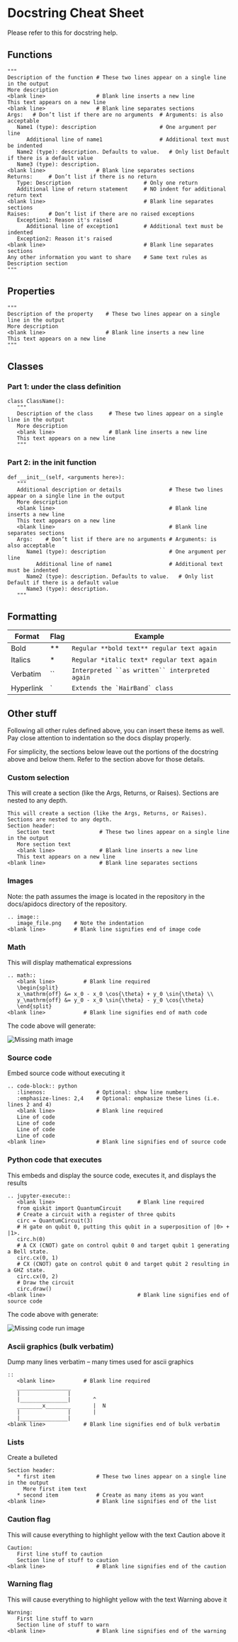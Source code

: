 # Docstring Cheat Sheet

Please refer to this for docstring help.

## Functions
```
""" 
Description of the function # These two lines appear on a single line in the output
More description
<blank line>                # Blank line inserts a new line
This text appears on a new line
<blank line>                # Blank line separates sections
Args:	# Don’t list if there are no arguments  # Arguments: is also acceptable
   Name1 (type): description                    # One argument per line
      Additional line of name1                  # Additional text must be indented
   Name2 (type): description. Defaults to value.   # Only list Default if there is a default value
   Name3 (type): description.
<blank line>                # Blank line separates sections
Returns:     # Don’t list if there is no return
   Type: Description                       # Only one return
   Additional line of return statement	   # NO indent for additional return text
<blank line>                               # Blank line separates sections
Raises:      # Don’t list if there are no raised exceptions
   Exception1: Reason it's raised
      Additional line of exception1        # Additional text must be indented
   Exception2: Reason it's raised
<blank line>                               # Blank line separates sections
Any other information you want to share    # Same text rules as Description section
"""
```

## Properties
```
""" 
Description of the property    # These two lines appear on a single line in the output
More description
<blank line>                   # Blank line inserts a new line
This text appears on a new line
"""
```

## Classes
### Part 1: under the class definition
```
class ClassName():
   """
   Description of the class     # These two lines appear on a single line in the output
   More description
   <blank line>                 # Blank line inserts a new line
   This text appears on a new line
   """
```

### Part 2: in the __init__ function
```
def __init__(self, <arguments here>):  
   """
   Additional description or details               # These two lines appear on a single line in the output
   More description
   <blank line>                                    # Blank line inserts a new line
   This text appears on a new line
   <blank line>                                    # Blank line separates sections
   Args:    # Don’t list if there are no arguments # Arguments: is also acceptable
      Name1 (type): description                    # One argument per line
         Additional line of name1                  # Additional text must be indented
      Name2 (type): description. Defaults to value.   # Only list Default if there is a default value
      Name3 (type): description.
   """
```

## Formatting
| Format | Flag | Example |
| ------- | ------- | ------- |
| Bold | ** | `Regular **bold text** regular text again` |
| Italics | * | `Regular *italic text* regular text again` |
| Verbatim | `` | ```Interpreted ``as written`` interpreted again``` |
| Hyperlink | ` | ```Extends the `HairBand` class``` |

## Other stuff
Following all other rules defined above, you can insert these items as well.  Pay close attention to indentation so the docs display properly.

For simplicity, the sections below leave out the portions of the docstring above and below them.  Refer to the section above for those details.

### Custom selection
This will create a section (like the Args, Returns, or Raises).  Sections are nested to any depth.

```
This will create a section (like the Args, Returns, or Raises).  Sections are nested to any depth.
Section header:
   Section text              # These two lines appear on a single line in the output
   More section text
   <blank line>              # Blank line inserts a new line
   This text appears on a new line
<blank line>                 # Blank line separates sections
```

### Images
Note: the path assumes the image is located in the repository in the docs/apidocs directory of the repository.

```
.. image::
   image_file.png    # Note the indentation
<blank line>         # Blank line signifies end of image code
```

### Math
This will display mathematical expressions

```
.. math::
   <blank line>         # Blank line required
   \begin{split}
   x_\mathrm{off} &= x_0 - x_0 \cos{\theta} + y_0 \sin{\theta} \\
   y_\mathrm{off} &= y_0 - x_0 \sin{\theta} - y_0 \cos{\theta}
   \end{split}
<blank line>            # Blank line signifies end of math code
```

The code above will generate:

![Missing math image](https://github.com/Qiskit/qiskit-metal/blob/main/docs/images/math.jpg?raw=true "Math")

### Source code
Embed source code without executing it

```
.. code-block:: python
   :linenos:                # Optional: show line numbers
   :emphasize-lines: 2,4    # Optional: emphasize these lines (i.e. lines 2 and 4)
   <blank line>             # Blank line required
   Line of code
   Line of code
   Line of code
   Line of code
<blank line>                # Blank line signifies end of source code
```

### Python code that executes
This embeds and display the source code, executes it, and displays the results

```
.. jupyter-execute::
   <blank line>                          # Blank line required
   from qiskit import QuantumCircuit
   # Create a circuit with a register of three qubits
   circ = QuantumCircuit(3)
   # H gate on qubit 0, putting this qubit in a superposition of |0> + |1>.
   circ.h(0)
   # A CX (CNOT) gate on control qubit 0 and target qubit 1 generating a Bell state.
   circ.cx(0, 1)
   # CX (CNOT) gate on control qubit 0 and target qubit 2 resulting in a GHZ state.
   circ.cx(0, 2)
   # Draw the circuit
   circ.draw()
<blank line>                             # Blank line signifies end of source code
```

The code above with generate:

![Missing code run image](https://github.com/Qiskit/qiskit-metal/blob/main/docs/images/coderun.jpg?raw=true "Code run")

### Ascii graphics (bulk verbatim)
Dump many lines verbatim – many times used for ascii graphics

```
::
   <blank line>         # Blank line required
   _________________
   |               |
   |_______________|       ^
   ________x________       |  N
   |               |       |
   |_______________|
<blank line>            # Blank line signifies end of bulk verbatim
```

### Lists
Create a bulleted

```
Section header:
   * first item             # These two lines appear on a single line in the output
     More first item text
   * second item            # Create as many items as you want
<blank line>                # Blank line signifies end of the list
```

### Caution flag
This will cause everything to highlight yellow with the text Caution above it

```
Caution:
   First line stuff to caution
   Section line of stuff to caution
<blank line>                # Blank line signifies end of the caution
```

### Warning flag
This will cause everything to highlight yellow with the text Warning above it

```
Warning:
   First line stuff to warn
   Section line of stuff to warn
<blank line>                # Blank line signifies end of the warning

```

